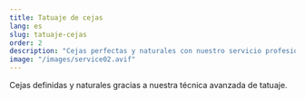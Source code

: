 ```yaml
---
title: Tatuaje de cejas
lang: es
slug: tatuaje-cejas
order: 2
description: "Cejas perfectas y naturales con nuestro servicio profesional."
image: "/images/service02.avif"
---
```

Cejas definidas y naturales gracias a nuestra técnica avanzada de tatuaje.
